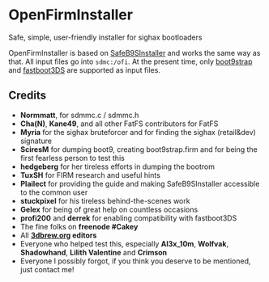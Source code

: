 # OpenFirmInstaller
Safe, simple, user-friendly installer for sighax bootloaders

OpenFirmInstaller is based on [SafeB9SInstaller](https://github.com/d0k3/SafeB9SInstaller) and works the same way as that. All input files go into `sdmc:/ofi`. At the present time, only [boot9strap](https://github.com/SciresM/boot9strap) and [fastboot3DS](https://github.com/derrekr/fastboot3DS) are supported as input files.

## Credits
* **Normmatt**, for sdmmc.c / sdmmc.h
* **Cha(N)**, **Kane49**, and all other FatFS contributors for FatFS
* **Myria** for the sighax bruteforcer and for finding the sighax (retail&dev) signature
* **SciresM** for dumping boot9, creating boot9strap.firm and for being the first fearless person to test this
* **hedgeberg** for her tireless efforts in dumping the bootrom
* **TuxSH** for FIRM research and useful hints
* **Plailect** for providing the guide and making SafeB9SInstaller accessible to the common user
* **stuckpixel** for his tireless behind-the-scenes work
* **Gelex** for being of great help on countless occasions
* **profi200** and **derrek** for enabling compatibility with fastboot3DS
* The fine folks on **freenode #Cakey**
* All **[3dbrew.org](https://www.3dbrew.org/wiki/Main_Page) editors**
* Everyone who helped test this, especially **Al3x_10m**, **Wolfvak**, **Shadowhand**, **Lilith Valentine** and **Crimson**
* Everyone I possibly forgot, if you think you deserve to be mentioned, just contact me!
